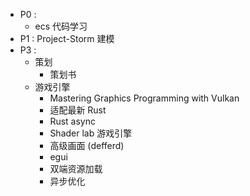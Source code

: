 - P0 : 
	- ecs 代码学习
- P1 : Project-Storm 建模
- P3 : 
	- 策划
		- 策划书
	- 游戏引擎
		- Mastering Graphics Programming with Vulkan
		- 适配最新 Rust
		- Rust async
		- Shader lab 游戏引擎
		- 高级画面 (defferd)
		- egui
		- 双端资源加载
		- 异步优化